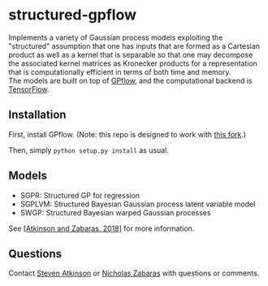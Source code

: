 # structured-gpflow #

Implements a variety of Gaussian process models exploiting the "structured" 
assumption that one has inputs that are formed as a Cartesian product as well 
as a kernel that is separable so that one may decompose the associated kernel 
matrices as Kronecker products for a representation that is computationally 
efficient in terms of both time and memory.  
The models are built on top of [GPflow](https://github.com/GPflow/GPflow), and 
the computational backend is [TensorFlow](https://www.tensorflow.org).

## Installation ##

First, install GPflow.
(Note: this repo is designed to work with [this fork](https://github.com/sdatkinson/GPflow).)

Then, simply `python setup.py install` as usual.

## Models ##

* SGPR: Structured GP for regression
* SGPLVM: Structured Bayesian Gaussian process latent variable model
* SWGP: Structured Bayesian warped Gaussian processes

See [[Atkinson and Zabaras, 2018]](https://arxiv.org/abs/1805.08665) for more 
information.

## Questions ##

Contact [Steven Atkinson](mailto:steven@atkinson.mn) or 
[Nicholas Zabaras](mailto:nzabaras@nd.edu) with questions or comments.
